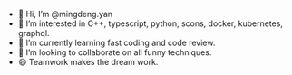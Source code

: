- 👋 Hi, I’m @mingdeng.yan
- 👀 I’m interested in C++, typescript, python, scons, docker, kubernetes, graphql.
- 🌱 I’m currently learning fast coding and code review.
- 💞️ I’m looking to collaborate on all funny techniques.
- 😄 Teamwork makes the dream work.

<!---
mingdeng1/mingdeng1 is a ✨ special ✨ repository because its `README.md` (this file) appears on your GitHub profile.
You can click the Preview link to take a look at your changes.
--->

